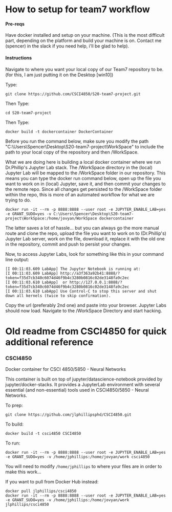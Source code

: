 # How to setup for team7 workflow
#### Pre-reqs
Have docker installed and setup on your machine. (This is the most difficult part, depending on the platform and build your machine is on. Contact me (spencer) in the slack if you need help, i'll be glad to help).

#### Instructions
Navigate to where you want your local copy of our Team7 repository to be. (for this, I am just putting it on the Desktop [win10])

Type:
```
git clone https://github.com/CSCI4850/S20-team7-project.git
```
Then Type:
```
cd S20-team7-project
```
Then Type:
```
docker build -t dockercontainer DockerContainer
```
Before you run the command below, make sure you modify the path "C:\Users\Spencer\Desktop\S20-team7-project\WorkSpace" to include the path to your local copy of the repository and then /WorkSpace.

What we are doing here is building a local docker container where we run Dr.Phillip's Jupyter Lab stack. The /WorkSpace directory in the (local) Jupyter Lab will be mapped to the /WorkSpace folder in our repository. This means you can type the docker run command below, open up the file you want to work on in (local) Jupyter, save it, and then commit your changes to the remote repo. Since all changes get persisted to the /WorkSpace folder within the repo, this is more of an automated workflow for what we are trying to do.

```
docker run -it --rm -p 8888:8888 --user root -e JUPYTER_ENABLE_LAB=yes -e GRANT_SUDO=yes -v C:\Users\Spencer\Desktop\S20-team7-project\WorkSpace:/home/jovyan/WorkSpace dockercontainer
```

The latter saves a lot of hassle... but you can always go the more manual route and clone the repo, upload the file you want to work on to (Dr.Phillip's) Jupyter Lab server, work on the file, download it, replace it with the old one in the repository, commit and push to persist your changes.

Now, to access Jupyter Labs, look for something like this in your command line output:
```
[I 00:11:03.609 LabApp] The Jupyter Notebook is running at:
[I 00:11:03.609 LabApp] http://a3f363a92b41:8888/?token=f35d7cb340c6074d46f9b4c3280b0816c02de3148fa9c2ec
[I 00:11:03.610 LabApp]  or http://127.0.0.1:8888/?token=f35d7cb340c6074d46f9b4c3280b0816c02de3148fa9c2ec
[I 00:11:03.610 LabApp] Use Control-C to stop this server and shut down all kernels (twice to skip confirmation).
```

Copy the url (preferably 2nd one) and paste into your browser. Jupyter Labs should now load. Navigate to the /WorkSpace Directory and start hacking.


# Old readme from CSCI4850 for quick additional reference
### CSCI4850
Docker container for CSCI 4850/5850 - Neural Networks

This container is built on top of jupyter/datascience-notebook provided by jupyter/docker-stacks. It provides a JupyterLab environment with several essential (and non-essential) tools used in CSCI4850/5850 - Neural Networks.

To prep:
```
git clone https://github.com/jlphillipsphd/CSCI4850.git
```
 
To build:
```
docker build -t csci4850 CSCI4850
```

To run:
```
docker run -it --rm -p 8888:8888 --user root -e JUPYTER_ENABLE_LAB=yes -e GRANT_SUDO=yes -v /home/jphillips:/home/jovyan/work csci4850
```

You will need to modify `/home/jphillips` to where your files are in order to make this work...

If you want to pull from Docker Hub instead:
```
docker pull jlphillips/csci4850
docker run -it --rm -p 8888:8888 --user root -e JUPYTER_ENABLE_LAB=yes -e GRANT_SUDO=yes -v /home/jphillips:/home/jovyan/work jlphillips/csci4850
```
